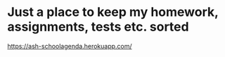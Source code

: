 # Just a place to keep my homework, assignments, tests etc. sorted
https://ash-schoolagenda.herokuapp.com/
